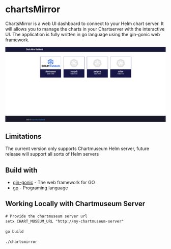 # chartsMirror

ChartsMirror is a web UI dashboard to connect to your Helm chart server. It will allows you to manage the charts in your Chartserver with the interactive UI. The application is fully written in go language using the gin-gonic web framework.

<img src="./docs/dashboard.PNG">

## Limitations
The current version only supports Chartmuseum Helm server, future release will support all sorts of Helm servers

## Build with

* [gin-gonic](https://gin-gonic.com/) - The web framework for GO
* [go](https://golang.org/) - Programing language

## Working Locally with Chartmuseum Server
```
# Provide the chartmuseum server url
setx CHART_MUSEUM_URL "http://my-chartmuseum-server"

go build

./chartsmirror
```
